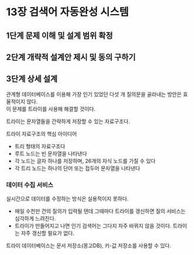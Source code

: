 # 13장 검색어 자동완성 시스템

## 1단계 문제 이해 및 설계 범위 확정

## 2단계 개략적 설계안 제시 및 동의 구하기

## 3단계 상세 설계

관계형 데이터베이스를 이용해 가장 인기 있었던 다섯 개 질의문을 골라내는 방안은 효율적이지 않다.  
이 문제를 트라이를 사용해 해결할 것이다.

트라이는 문자열들을 간략하게 저장할 수 있는 자료구조다. 

트라이 자료구조의 핵심 아이디어
* 트리 형태의 자료구조다
* 루트 노드는 빈 문자열을 나타낸다
* 각 노드는 글자 하나를 저장하며, 26개의 자식 노드를 가질 수 있다
* 각 트리 노드는 하나의 단어 또는 접두어 문자열을 나타낸다

### 데이터 수집 서비스

실시간으로 데이터를 수정하는 방식은 실용적이지 못하다.
* 매일 수천만 건의 질의가 입력될 텐데 그때마다 트라이를 갱신하면 질의 서비스는 심각하게 느려진다.
* 트라이가 만들어지고 나면 인기 검색어는 그다지 자주 바뀌지 않을 것이다. 트라이는 자주 갱신할 필요가 없다.

트라이 데이터베이스는 문서 저장소(몽고DB), 키-값 저장소를 사용할 수 있다.